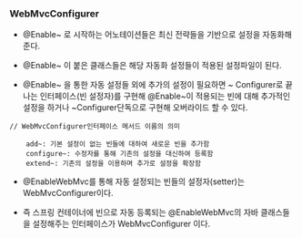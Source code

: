 ### WebMvcConfigurer

* @Enable~ 로 시작하는 어노테이션들은 최신 전략들을 기반으로 설정을 자동화해준다.

* @Enable~ 이 붙은 클래스들은 해당 자동화 설정들이 적용된 설정파일이 된다.

* @Enable~ 을 통한 자동 설정들 외에 추가의 설정이 필요하면 ~ Configurer로 끝나는 인터페이스(빈 설정자)를 구현해
@Enable~이 적용되는 빈에 대해 추가적인 설정을 하거나 ~Configurer단독으로 구현해 오버라이드 할 수 있다.

```
// WebMvcConfigurer인터페이스 메서드 이름의 의미

    add~: 기본 설정이 없는 빈들에 대하여 새로운 빈을 추가함
    configure~: 수정자를 통해 기존의 설정을 대신하여 등록함
    extend~: 기존의 설정을 이용하며 추가로 설정을 확장함

```

* @EnableWebMvc를 통해 자동 설정되는 빈들의 설정자(setter)는 WebMvcConfigurer이다.

* 즉 스프링 컨테이너에 빈으로 자동 등록되는 @EnableWebMvc의 자바 클래스들을 설정해주는 인터페이스가 WebMvcConfigurer 이다.
